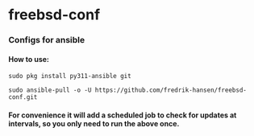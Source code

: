 # freebsd-conf

### Configs for ansible

#### How to use:
`sudo pkg install py311-ansible git`

`sudo ansible-pull -o -U https://github.com/fredrik-hansen/freebsd-conf.git`

#### For convenience it will add a scheduled job to check for updates at intervals, so you only need to run the above once.
